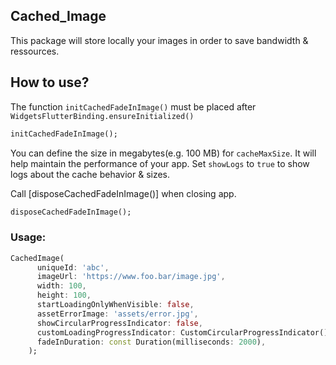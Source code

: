
## Cached_Image

This package will store locally your images in order to save bandwidth & ressources.

## How to use?

The function `initCachedFadeInImage()` must be placed after `WidgetsFlutterBinding.ensureInitialized()`
```dart
initCachedFadeInImage();
```

You can define the size in megabytes(e.g. 100 MB) for `cacheMaxSize`. It will help maintain the performance of your app.
Set `showLogs` to `true` to show logs about the cache behavior & sizes.


Call [disposeCachedFadeInImage()] when closing app.
```dart
disposeCachedFadeInImage();
```

### Usage:

```dart
CachedImage(
      uniqueId: 'abc',
      imageUrl: 'https://www.foo.bar/image.jpg',
      width: 100,
      height: 100,
      startLoadingOnlyWhenVisible: false,
      assetErrorImage: 'assets/error.jpg',
      showCircularProgressIndicator: false,
      customLoadingProgressIndicator: CustomCircularProgressIndicator(),
      fadeInDuration: const Duration(milliseconds: 2000),
    );
```
